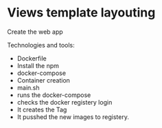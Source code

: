 # Views template layouting

Create the web app

Technologies and tools:

- Dockerfile 
 - Install the npm 
- docker-compose
 - Container creation 
- main.sh
 - runs the docker-compose
 - checks the docker registery login
 - It creates the Tag
 - It pusshed the new images to registery.
